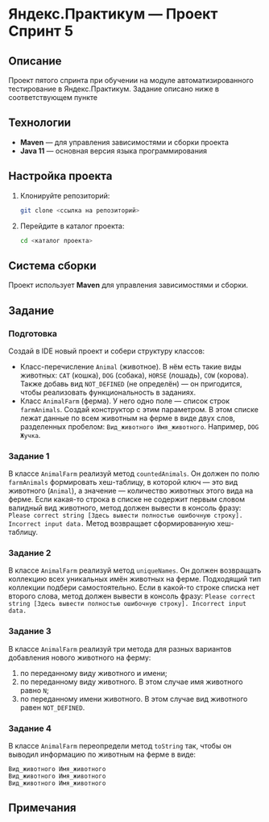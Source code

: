 # Яндекс.Практикум — Проект Спринт 5
## Описание
Проект пятого спринта при обучении на модуле автоматизированного тестирование в Яндекс.Практикум. Задание описано ниже в соответствующем пункте

## Технологии
- **Maven** — для управления зависимостями и сборки проекта
- **Java 11** — основная версия языка программирования

## Настройка проекта

1. Клонируйте репозиторий:
    ```bash
    git clone <ссылка на репозиторий>
    ```

2. Перейдите в каталог проекта:
    ```bash
    cd <каталог проекта>
    ```

## Система сборки
Проект использует **Maven** для управления зависимостями и сборки.

## Задание
### Подготовка
Создай в IDE новый проект и собери структуру классов:
- Класс-перечисление ```Animal``` (животное). В нём есть такие виды животных: ```CAT``` (кошка), ```DOG``` (собака), ```HORSE``` (лошадь), ```COW``` (корова). Также добавь вид ```NOT_DEFINED``` (не определён) — он пригодится, чтобы реализовать функциональность в заданиях.
- Класс ```AnimalFarm``` (ферма). У него одно поле — список строк ```farmAnimals```. Создай конструктор с этим параметром. В этом списке лежат данные по всем животным на ферме в виде двух слов, разделенных пробелом: ```Вид_животного Имя_животного```. Например, ```DOG Жучка```.

### Задание 1
В классе ```AnimalFarm``` реализуй метод ```countedAnimals```. Он должен по полю ```farmAnimals``` формировать хеш-таблицу, в которой ключ — это вид животного (```Animal```), а значение — количество животных этого вида на ферме.
Если какая-то строка в списке не содержит первым словом валидный вид животного, метод должен вывести в консоль фразу: ```Please correct string [Здесь вывести полностью ошибочную строку]. Incorrect input data.```
Метод возвращает сформированную хеш-таблицу.

### Задание 2
В классе ```AnimalFarm``` реализуй метод ```uniqueNames```. Он должен возвращать коллекцию всех уникальных имён животных на ферме. Подходящий тип коллекции подбери самостоятельно.
Если в какой-то строке списка нет второго слова, метод должен вывести в консоль фразу: ```Please correct string [Здесь вывести полностью ошибочную строку]. Incorrect input data.```

### Задание 3
В классе ```AnimalFarm``` реализуй три метода для разных вариантов добавления нового животного на ферму:
1. по переданному виду животного и имени;
2. по переданному виду животного. В этом случае имя животного равно ```N```;
3. по переданному имени животного. В этом случае вид животного равен ```NOT_DEFINED```.

### Задание 4
В классе ```AnimalFarm``` переопредели метод ```toString``` так, чтобы он выводил информацию по животным на ферме в виде:
```
Вид_животного Имя_животного
Вид_животного Имя_животного
Вид_животного Имя_животного
```

## Примечания